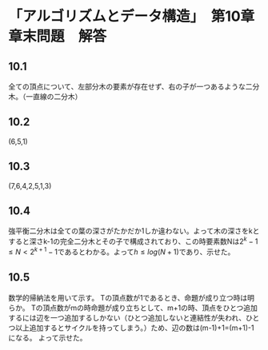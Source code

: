 # 「アルゴリズムとデータ構造」　第10章章末問題　解答
## 10.1
全ての頂点について、左部分木の要素が存在せず、右の子が一つあるような二分木。（一直線の二分木）
## 10.2
(6,5,1)
## 10.3
(7,6,4,2,5,1,3)
## 10.4
強平衡二分木は全ての葉の深さがたかだか1しか違わない。よって木の深さをkとすると深さk-1の完全二分木とその子で構成されており、この時要素数Nは$2^k-1\leq N<2^{k+1}-1$であるとわかる。よって$h \leq log(N+1)$であり、示せた。
## 10.5
数学的帰納法を用いて示す。
Tの頂点数が1であるとき、命題が成り立つ時は明らか。
Tの頂点数がmの時命題が成り立ちとして、m+1の時、頂点をひとつ追加するには辺を一つ追加するしかない（ひとつ追加しないと連結性が失われ、ひとつ以上追加するとサイクルを持ってしまう。）ため、辺の数は(m-1)+1=(m+1)-1になる。
よって示せた。
